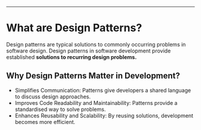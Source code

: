 ___
# What are Design Patterns?
Design patterns are typical solutions to commonly occurring problems in software design. Design patterns in software development provide established **solutions to recurring design problems.**
## Why Design Patterns Matter in Development?
- Simplifies Communication: Patterns give developers a shared language to discuss design approaches.
- Improves Code Readability and Maintainability: Patterns provide a standardised way to solve problems.
- Enhances Reusability and Scalability: By reusing solutions, development becomes more efficient.